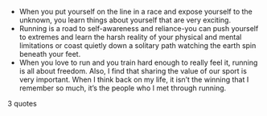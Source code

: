  - When you put yourself on the line in a race and expose yourself to the unknown, you learn things about yourself that are very exciting.
 - Running is a road to self-awareness and reliance-you can push yourself to extremes and learn the harsh reality of your physical and mental limitations or coast quietly down a solitary path watching the earth spin beneath your feet.
 - When you love to run and you train hard enough to really feel it, running is all about freedom. Also, I find that sharing the value of our sport is very important. When I think back on my life, it isn’t the winning that I remember so much, it’s the people who I met through running.

3 quotes